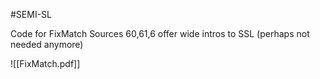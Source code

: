 #SEMI-SL 

Code for FixMatch 
Sources 60,61,6 offer wide intros to SSL (perhaps not needed anymore)

![[FixMatch.pdf]]